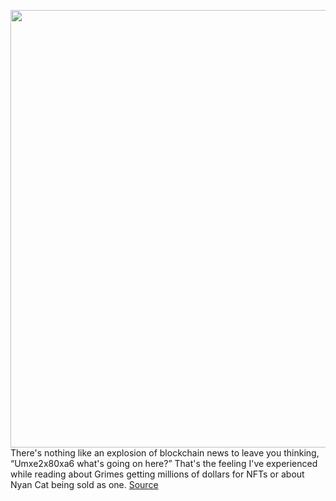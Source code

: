<img src='https://cdn.vox-cdn.com/thumbor/G7_gAKdQcgN6XgdLGQDF1YCraZ8=/0x0:2040x1360/1200x800/filters:focal(857x517:1183x843)/cdn.vox-cdn.com/uploads/chorus_image/image/70947012/VRG_Illo_5265_M_Li_NFT_explainer.0.jpg' width='700px' /><br/>
There's nothing like an explosion of blockchain news to leave you thinking, “Umxe2x80xa6 what's going on here?” That's the feeling I've experienced while reading about Grimes getting millions of dollars for NFTs or about Nyan Cat being sold as one.
<a href='https://www.theverge.com/22310188/nft-explainer-what-is-blockchain-crypto-art-faq'> Source <a/>